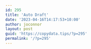 ```yaml
---
id: 295
title: 'Auto Draft'
date: '2023-04-16T14:17:53+10:00'
author: joconnor
layout: post
guid: 'https://copydata.tips/?p=295'
permalink: '/?p=295'
---
```


